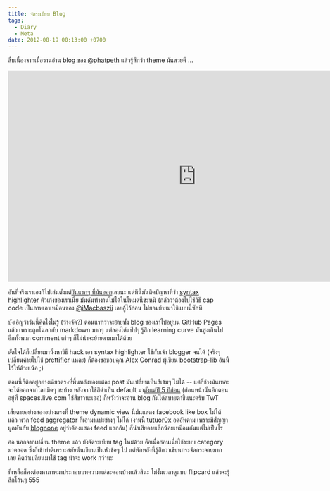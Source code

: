 ```yaml
---
title: จัดระเบียบ Blog
tags:
  - Diary
  - Meta
date: 2012-08-19 00:13:00 +0700
---
```


สืบเนื่องจากเมื่อวานอ่าน [blog ของ @phatpeth][@phatpeth blog] แล้วรู้สึกว่า theme มันสวยดี ...

<iframe width="853" height="480" src="https://www.youtube.com/embed/lpDQF2lFnBU" frameborder="0" allowfullscreen></iframe>

อันที่จริงเราเองก็ไปเล่นตั้งแต่[วันแรกๆ ที่มันออก][blogger announcement]เลยนะ แต่ทีนี้มันติดปัญหาที่ว่า [syntax highlighter][] ตัวเก่งของเราเนี่ย มันดันทำงานไม่ได้ในโหมดนี้ซะหนิ (กลัวว่าต้องไปใช้วิธี cap code เป็นภาพเอาเหมือนของ [@iMacbaszii][] เลยอู้ไว้ก่อน ไม่ยอมย้ายมาใช้แบบนี้ซักที

บังเอิญว่าวันนี้คิดไงไม่รู้ (ว่างจัด?) ตอนแรกว่าจะย้ายทั้ง blog ของเราไปอยู่บน GitHub Pages แล้ว เพราะถูกโฉลกกับ markdown มากๆ แต่ลองได้แป๊ปๆ รู้สึก learning curve มันสูงเกินไป อีกทั้งพวก comment เก่าๆ ก็ไม่น่าจะย้ายตามมาได้ด้วย

ตัดใจได้ก็เปลี่ยนมานั่งหาวิธี hack เอา syntax highlighter ใช้กับเจ้า blogger จนได้ (จริงๆ เปลี่ยนค่ายไปใช้ [prettifier][] แหละ) ก็ต้องขอขอบคุณ Alex Conrad ผู้เขียน [bootstrap-lib][] อันนี้ไว้ให้ด้วยเน้อ ;)

ตอนนี้ก็ติดอยู่อย่างเดียวตรงที่พื้นหลังของแต่ละ post มันเปลี่ยนเป็นสีเข้มๆ ไม่ได้ -- แต่ก็ช่างมันเหอะ จะได้ออกจากโลกมืดๆ ซะบ้าง หลังจากใช้สีดำเป็น default มา[ตั้งแต่ปี 5 ปีก่อน][blog design black color] (ก่อนหน้านั้นอีกตอนอยู่ที่ spaces.live.com ใช้สีขาวนะเออ) ก็หวังว่าจะอ่าน blog กันได้สบายตาขึ้นนะครับ TwT

เสียดายอย่างสองอย่างตรงที่ theme dynamic view นี่มันแสดง facebook like box ไม่ได้แล้ว พวก feed aggregator ก็เอามาแปะข้างๆ ไม่ได้ (งานนี้ [tutuor0x][] อดอัพตาม เพราะมีสัญญาผูกพันกับ [blognone][] อยู่ว่าต้องแสดง feed แลกกัน) ก็น่าเสียดายเล็กน้อยเหมือนกันแต่ไม่เป็นไร

อ๋อ นอกจากเปลี่ยน theme แล้ว ยังจัดระเบียบ tag ใหม่ด้วย คือเมื่อก่อนเนี่ยใช้ระบบ category มาตลอด ซึ่งก็เข้าท่าดีเพราะสมัยนั้นเขียนเป็นหัวข้อๆ ไป แต่พักหลังนี้รู้สึกว่าเขียนกระจัดกระจายมากเลย คิดว่าเปลี่ยนมาใช้ tag น่าจะ work กว่านะ

ที่เหลือก็คงต้องหาภาพมาประกอบบทความแต่ละตอนบ้างแล้วสินะ ไม่งั้นเวลาดูแบบ flipcard แล้วจะรู้สึกโล้นๆ 555


[@iMacbaszii]: //twitter.com/iMacbaszii

[@phatpeth blog]: //phatpeth.blogspot.com/
[blogger announcement]: //www.blognone.com/news/26675/
[syntax highlighter]: //alexgorbatchev.com/SyntaxHighlighter/
[prettifier]: //code.google.com/p/google-code-prettify/
[bootstrap-lib]: //gist.github.com/1522901
[blog design black color]: //neizod.blogspot.com/2007/09/blog-post_09.html
[tutuor0x]: //tutor0x.blogspot.com/
[blognone]: //blognone.com/
